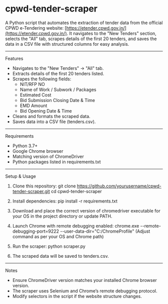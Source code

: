 # cpwd-tender-scraper
A Python script that automates the extraction of tender data from the official CPWD e-Tendering website: [https://etender.cpwd.gov.in/](https://etender.cpwd.gov.in/). It navigates to the "New Tenders" section, selects the "All" tab, scrapes details of the first 20 tenders, and saves the data in a CSV file with structured columns for easy analysis.

---

Features

- Navigates to the "New Tenders" → "All" tab.
- Extracts details of the first 20 tenders listed.
- Scrapes the following fields:
  - NIT/RFP NO
  - Name of Work / Subwork / Packages
  - Estimated Cost
  - Bid Submission Closing Date & Time
  - EMD Amount
  - Bid Opening Date & Time
- Cleans and formats the scraped data.
- Saves data into a CSV file (tenders.csv).

---

Requirements

- Python 3.7+
- Google Chrome browser
- Matching version of ChromeDriver
- Python packages listed in requirements.txt

---

Setup & Usage

1. Clone this repository:
   git clone https://github.com/yourusername/cpwd-tender-scraper.git
   cd cpwd-tender-scraper

2. Install dependencies:
   pip install -r requirements.txt

3. Download and place the correct version of chromedriver executable for your OS in the project directory or update PATH.

4. Launch Chrome with remote debugging enabled:
   chrome.exe --remote-debugging-port=9222 --user-data-dir="C:/ChromeProfile"
   (Adjust command as per your OS and Chrome path)

5. Run the scraper:
   python scraper.py

6. The scraped data will be saved to tenders.csv.

---

Notes

- Ensure ChromeDriver version matches your installed Chrome browser version.
- The scraper uses Selenium and Chrome’s remote debugging protocol.
- Modify selectors in the script if the website structure changes.

